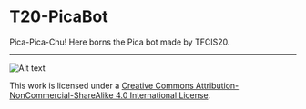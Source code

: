 # T20-PicaBot
Pica-Pica-Chu! Here borns the Pica bot made by TFCIS20.

- - -

![Alt text](https://i.creativecommons.org/l/by-nc-sa/4.0/88x31.png)



This work is licensed under a [Creative Commons Attribution-NonCommercial-ShareAlike 4.0 International License](http://creativecommons.org/licenses/by-nc-sa/4.0/).